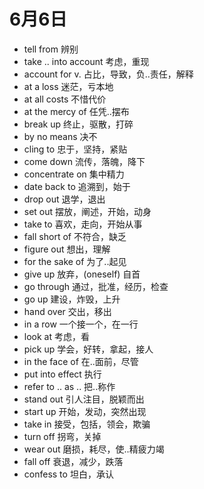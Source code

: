 # 6月6日

- tell from 辨别
- take .. into account 考虑，重现
- account for v. 占比，导致，负..责任，解释
- at a loss 迷茫，亏本地
- at all costs 不惜代价
- at the mercy of 任凭..摆布
- break up 终止，驱散，打碎
- by no means 决不
- cling to 忠于，坚持，紧贴
- come down 流传，落魄，降下
- concentrate on 集中精力
- date back to 追溯到，始于
- drop out 退学，退出
- set out 摆放，阐述，开始，动身
- take to 喜欢，走向，开始从事
- fall short of 不符合，缺乏
- figure out 想出，理解
- for the sake of 为了..起见
- give up 放弃，(oneself) 自首
- go through 通过，批准，经历，检查
- go up 建设，炸毁，上升
- hand over 交出，移出
- in a row 一个接一个，在一行
- look at 考虑，看
- pick up 学会，好转，拿起，接人
- in the face of 在..面前，尽管
- put into effect 执行
- refer to .. as .. 把..称作
- stand out 引人注目，脱颖而出
- start up 开始，发动，突然出现
- take in 接受，包括，领会，欺骗
- turn off 拐弯，关掉
- wear out 磨损，耗尽，使..精疲力竭
- fall off 衰退，减少，跌落
- confess to 坦白，承认

